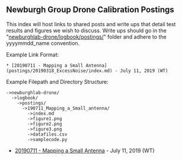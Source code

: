 ## Newburgh Group Drone Calibration Postings

This index will host links to shared posts and write ups that detail test results and figures we wish to discuss.
Write ups should go in the "[newburghlab-drone/logbook/postings/](newburghlab-drone/logbook/postings/)" folder and adhere to the yyyymmdd_name convention.

Example Link Format:
```
* [20190711 - Mapping a Small Antenna](postings/20190318_ExcessNoise/index.md) - July 11, 2019 (WT)
```

Example Filepath and Directory Structure:
```
->newburghlab-drone/
  ->logbook/
    ->postings/
      ->190711_Mapping_a_Small_antenna/
        ->index.md 
        ->figure1.png
        ->figure2.png
        ->figure3.png
        ->datafiles.csv
        ->samplecode.py
```

* [20190711 - Mapping a Small Antenna](postings/20190318_ExcessNoise/index.md) - July 11, 2019 (WT)
